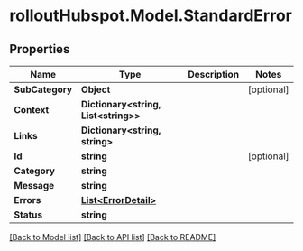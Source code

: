# rolloutHubspot.Model.StandardError

## Properties

Name | Type | Description | Notes
------------ | ------------- | ------------- | -------------
**SubCategory** | **Object** |  | [optional] 
**Context** | **Dictionary&lt;string, List&lt;string&gt;&gt;** |  | 
**Links** | **Dictionary&lt;string, string&gt;** |  | 
**Id** | **string** |  | [optional] 
**Category** | **string** |  | 
**Message** | **string** |  | 
**Errors** | [**List&lt;ErrorDetail&gt;**](ErrorDetail.md) |  | 
**Status** | **string** |  | 

[[Back to Model list]](../README.md#documentation-for-models) [[Back to API list]](../README.md#documentation-for-api-endpoints) [[Back to README]](../README.md)


